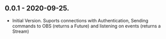 ## 0.0.1 - 2020-09-25.

* Initial Version. Suports connections with Authentication, Sending commands to OBS (returns a Future) and listening on events (returns a Stream)
